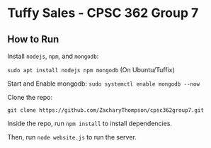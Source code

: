 # Tuffy Sales - CPSC 362 Group 7
## How to Run
Install `nodejs`, `npm`, and `mongodb`:

`sudo apt install nodejs npm mongodb` (On Ubuntu/Tuffix)

Start and Enable mongodb:
`sudo systemctl enable mongodb --now`

Clone the repo:

`git clone https://github.com/ZacharyThompson/cpsc362group7.git`

Inside the repo, run `npm install` to install dependencies.

Then, run `node website.js` to run the server.
